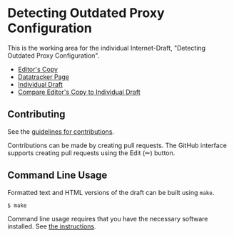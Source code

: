 <!-- regenerate: on (set to off if you edit this file) -->

# Detecting Outdated Proxy Configuration

This is the working area for the individual Internet-Draft, "Detecting Outdated Proxy Configuration".

* [Editor's Copy](https://yaroslavros.github.io/masque-outdated-proxy-config/#go.draft-rosomakho-masque-outdated-proxy-config.html)
* [Datatracker Page](https://datatracker.ietf.org/doc/draft-rosomakho-masque-outdated-proxy-config)
* [Individual Draft](https://datatracker.ietf.org/doc/html/draft-rosomakho-masque-outdated-proxy-config)
* [Compare Editor's Copy to Individual Draft](https://yaroslavros.github.io/masque-outdated-proxy-config/#go.draft-rosomakho-masque-outdated-proxy-config.diff)


## Contributing

See the
[guidelines for contributions](https://github.com/yaroslavros/masque-outdated-proxy-config/blob/main/CONTRIBUTING.md).

Contributions can be made by creating pull requests.
The GitHub interface supports creating pull requests using the Edit (✏) button.


## Command Line Usage

Formatted text and HTML versions of the draft can be built using `make`.

```sh
$ make
```

Command line usage requires that you have the necessary software installed.  See
[the instructions](https://github.com/martinthomson/i-d-template/blob/main/doc/SETUP.md).

